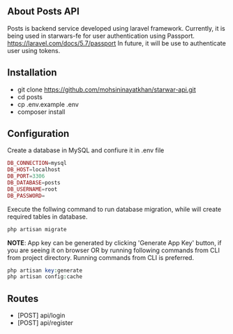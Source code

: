 
## About Posts API

Posts is backend service developed using laravel framework. Currently, it is being used in starwars-fe for user authentication using Passport. https://laravel.com/docs/5.7/passport 
In future, it will be use to authenticate user using tokens. 




Installation
------------

- git clone https://github.com/mohsininayatkhan/starwar-api.git 
- cd posts
- cp .env.example .env
- composer install 

Configuration
-------------
Create a database in MySQL and confiure it in .env file

```php
DB_CONNECTION=mysql
DB_HOST=localhost
DB_PORT=3306
DB_DATABASE=posts
DB_USERNAME=root
DB_PASSWORD=
```
Execute the follwing command to run database migration, while will create required tables in database.

```php
php artisan migrate
```


**NOTE**: App key can be generated by clicking 'Generate App Key' button, if you are seeing it on browser OR by running following commands from CLI from project directory. Running commands from CLI is preferred. 

```php
php artisan key:generate
php artisan config:cache
```



Routes
-------------
- [POST] api/login
- [POST] api/register